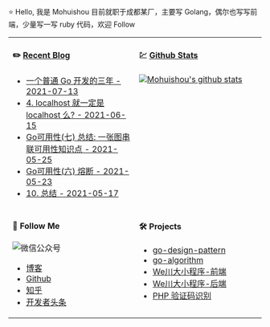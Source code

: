⭐ Hello, 我是 Mohuishou 目前就职于成都某厂，主要写 Golang，偶尔也写写前端，少量写一写 ruby 代码，欢迎 Follow

<table>
  
<tr>
<td valign="top"  width="50%">

#### ✏️ [Recent Blog](https://lailin.xyz)

- [一个普通 Go 开发的三年 - 2021-07-13](https://lailin.xyz/post/3-years-summary.html)
- [4. localhost 就一定是 localhost 么? - 2021-06-15](https://lailin.xyz/post/localhost.html)
- [Go可用性(七) 总结: 一张图串联可用性知识点 - 2021-05-25](https://lailin.xyz/post/go-training-week6-7-summary.html)
- [Go可用性(六) 熔断 - 2021-05-23](https://lailin.xyz/post/go-training-week6-6-breaker.html)
- [10. 总结 - 2021-05-17](https://lailin.xyz/post/operator-11-summary.html)

</td>
<td valign="top"  width="50%">

#### 💹 [Github Stats](https://github.com/mohuishou)

[![Mohuishou's github stats](https://github-readme-stats.vercel.app/api?username=mohuishou&count_private=true&show_icons=true)](https://github.com/mohuishou)

</td>
</tr>

<tr>
<td valign="top"  width="50%">

#### 👀 Follow Me

![微信公众号](https://mohuishou-blog-sz.oss-cn-shenzhen.aliyuncs.com/custom/wechat_white.png)
- [博客](https://lailin.xyz)
- [Github](https://github.com/mohuishou)
- [知乎](https://www.zhihu.com/people/mo-hui-shou-76)
- [开发者头条](https://toutiao.io/subjects/387401?f=new)

</td>
<td valign="top"  width="50%">

#### 🛠 Projects

- [go-design-pattern](https://github.com/mohuishou/go-design-pattern)
- [go-algorithm](https://github.com/mohuishou/go-algorithm)
- [We川大小程序-前端](https://github.com/mohuishou/scuplus-wechat)
- [We川大小程序-后端](https://github.com/mohuishou/scuplus-go)
- [PHP 验证码识别](https://github.com/mohuishou/ImageOCR)

</td>
</tr>

</table>
